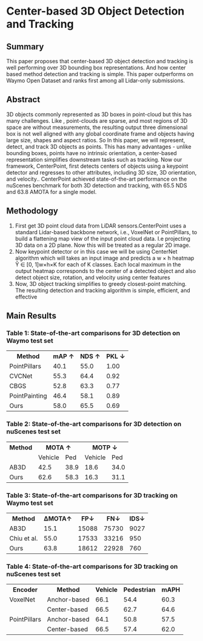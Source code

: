 # Center-based 3D Object Detection and Tracking

## Summary 

This paper proposes that center-based 3D object detection and tracking is well performing over 3D bounding box representations. And how center based method detection and tracking is simple. This paper outperforms on Waymo Open Dataset and ranks first among all Lidar-only submissions.

## Abstract 

3D objects commonly represented as 3D boxes in point-cloud but this has many challenges. Like , point-clouds are sparse, and most regions of 3D space are without measurements, the resulting output three dimensional box is not well aligned with any global coordinate frame and objects having large size, shapes and aspect ratios. So In this paper, we will  represent, detect, and track 3D objects as points. This has many advantages - unlike bounding boxes, points have no intrinsic orientation, a center-based representation simplifies downstream tasks such as tracking. Now our framework, CenterPoint, first detects centers of objects using a keypoint detector and regresses to other attributes, including 3D size, 3D orientation, and velocity.. CenterPoint achieved state-of-the-art performance on the nuScenes benchmark for both 3D detection and tracking, with 65.5 NDS and 63.8 AMOTA for a single model.

## Methodology

1. First get 3D point cloud data from LiDAR sensors.CenterPoint uses a standard Lidar-based backbone network, i.e., VoxelNet or PointPillars, to build a flattening map view of the input point cloud data. I.e projecting 3D data on a 2D plane. Now this will be treated as a regular 2D image.
2. Now keypoint detector or in this case we will be using CenterNet algorithm which will  takes an input image and predicts a w × h heatmap Ŷ ∈ [0, 1]w×h×K for each of K classes. Each local maximum  in the output heatmap corresponds to the center of a detected object and also detect object size, rotation, and velocity using center features
3. Now, 3D object tracking simplifies to greedy closest-point matching. The resulting detection and tracking algorithm is simple, efficient, and effective

## Main Results

### Table 1: State-of-the-art comparisons for 3D detection on Waymo test set

<table>
  <tr>
    <th>Method</th>
    <th>mAP ↑</th>
    <th>NDS ↑</th>
    <th>PKL ↓</th>
  </tr>
  <tr>
    <td>PointPillars</td>
    <td>40.1</td>
    <td>55.0</td>
    <td>1.00</td>
  </tr>
  <tr>
    <td>CVCNet</td>
    <td>55.3</td>
    <td>64.4</td>
    <td>0.92</td>
  </tr>
  <tr>
    <td>CBGS</td>
    <td>52.8</td>
    <td>63.3</td>
    <td>0.77</td>
  </tr>
  <tr>
    <td>PointPainting</td>
    <td>46.4</td>
    <td>58.1</td>
    <td>0.89</td>
  </tr>
  <tr>
    <td>Ours</td>
    <td>58.0</td>
    <td>65.5</td>
    <td>0.69</td>
  </tr>
</table>


### Table 2: State-of-the-art comparisons for 3D detection on nuScenes test set

<table>
  <tr>
    <th>Method</th>
    <th colspan="2">MOTA ↑</th>
    <th colspan="2">MOTP ↓</th>
  </tr>
  <tr>
    <td></td>
    <td>Vehicle</td>
    <td>Ped</td>
    <td>Vehicle</td>
    <td>Ped</td>
  </tr>
  <tr>
    <td>AB3D</td>
    <td>42.5</td>
    <td>38.9</td>
    <td>18.6</td>
    <td>34.0</td>
  </tr>
  <tr>
    <td>Ours</td>
    <td>62.6</td>
    <td>58.3</td>
    <td>16.3</td>
    <td>31.1</td>
  </tr>
</table>

### Table 3: State-of-the-art comparisons for 3D tracking on Waymo test set

<table>
  <tr>
    <th>Method</th>
    <th>ΔMOTA↑</th>
    <th>FP↓</th>
    <th>FN↓</th>
    <th>IDS↓</th>
  </tr>
  <tr>
    <td>AB3D</td>
    <td>15.1</td>
    <td>15088</td>
    <td>75730</td>
    <td>9027</td>
  </tr>
  <tr>
    <td>Chiu et al.</td>
    <td>55.0</td>
    <td>17533</td>
    <td>33216</td>
    <td>950</td>
  </tr>
  <tr>
    <td>Ours</td>
    <td>63.8</td>
    <td>18612</td>
    <td>22928</td>
    <td>760</td>
  </tr>
</table>

### Table 4: State-of-the-art comparisons for 3D tracking on nuScenes test set

<table>
  <tr>
    <th>Encoder</th>
    <th>Method</th>
    <th>Vehicle</th>
    <th>Pedestrian</th>
    <th>mAPH</th>
  </tr>
  <tr>
    <td>VoxelNet</td>
    <td>Anchor-based</td>
    <td>66.1</td>
    <td>54.4</td>
    <td>60.3</td>
  </tr>
  <tr>
    <td></td>
    <td>Center-based</td>
    <td>66.5</td>
    <td>62.7</td>
    <td>64.6</td>
  </tr>
  <tr>
    <td>PointPillars</td>
    <td>Anchor-based</td>
    <td>64.1</td>
    <td>50.8</td>
    <td>57.5</td>
  </tr>
  <tr>
    <td></td>
    <td>Center-based</td>
    <td>66.5</td>
    <td>57.4</td>
    <td>62.0</td>
  </tr>
</table>
